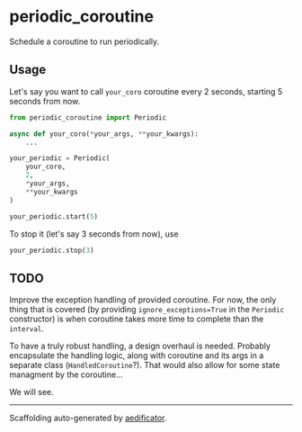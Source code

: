 # periodic_coroutine
Schedule a coroutine to run periodically.

##  Usage
Let's say you want to call `your_coro` coroutine every 2 seconds, starting 5 seconds from now.
```python
from periodic_coroutine import Periodic

async def your_coro(*your_args, **your_kwargs):
    ...

your_periodic = Periodic(
    your_coro,
    2,
    *your_args,
    **your_kwargs
)

your_periodic.start(5)
```

To stop it (let's say 3 seconds from now), use
```python
your_periodic.stop(3)
```

## TODO
Improve the exception handling of provided coroutine. For now, the only thing that is covered (by providing
`ignore_exceptions=True` in the `Periodic` constructor) is when coroutine takes more time to complete than the
`interval`.

To have a truly robust handling, a design overhaul is needed. Probably encapsulate the handling logic, along with coroutine
and its args in a separate class (`HandledCoroutine`?). That would also allow for some state managment by the coroutine...

We will see.

-----------------------------------------------------
Scaffolding auto-generated by [aedificator](https://github.com/bibajz/aedificator).